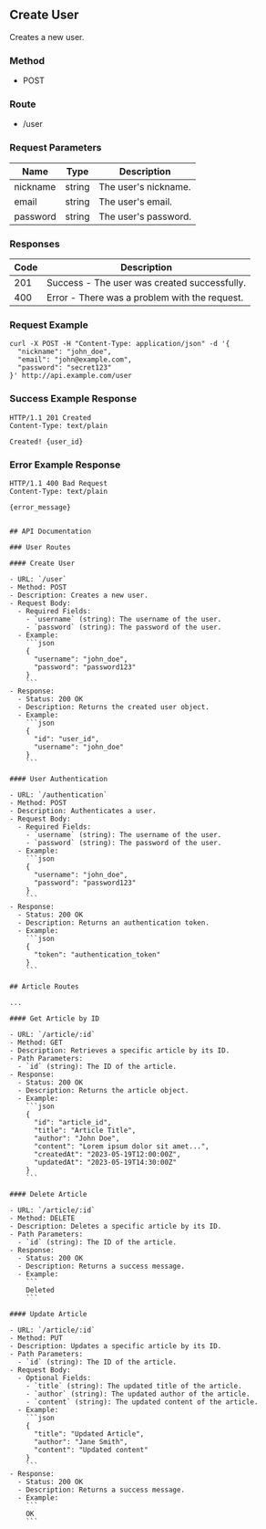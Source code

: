 ## Create User

Creates a new user.

### Method
- POST

### Route
- /user

### Request Parameters
| Name        | Type   | Description        |
|-------------|--------|------------------|
| nickname    | string | The user's nickname. |
| email       | string | The user's email. |
| password    | string | The user's password. |

### Responses
| Code | Description                 |
|--------|---------------------------|
| 201    | Success - The user was created successfully. |
| 400    | Error - There was a problem with the request. |

### Request Example
```
curl -X POST -H "Content-Type: application/json" -d '{
  "nickname": "john_doe",
  "email": "john@example.com",
  "password": "secret123"
}' http://api.example.com/user
```
### Success Example Response

```
HTTP/1.1 201 Created
Content-Type: text/plain

Created! {user_id}
```

### Error Example Response

```
HTTP/1.1 400 Bad Request
Content-Type: text/plain

{error_message}
```

```

## API Documentation

### User Routes

#### Create User

- URL: `/user`
- Method: POST
- Description: Creates a new user.
- Request Body:
  - Required Fields:
    - `username` (string): The username of the user.
    - `password` (string): The password of the user.
  - Example:
    ```json
    {
      "username": "john_doe",
      "password": "password123"
    }
    ```
- Response:
  - Status: 200 OK
  - Description: Returns the created user object.
  - Example:
    ```json
    {
      "id": "user_id",
      "username": "john_doe"
    }
    ```

#### User Authentication

- URL: `/authentication`
- Method: POST
- Description: Authenticates a user.
- Request Body:
  - Required Fields:
    - `username` (string): The username of the user.
    - `password` (string): The password of the user.
  - Example:
    ```json
    {
      "username": "john_doe",
      "password": "password123"
    }
    ```
- Response:
  - Status: 200 OK
  - Description: Returns an authentication token.
  - Example:
    ```json
    {
      "token": "authentication_token"
    }
    ```

## Article Routes

...

#### Get Article by ID

- URL: `/article/:id`
- Method: GET
- Description: Retrieves a specific article by its ID.
- Path Parameters:
  - `id` (string): The ID of the article.
- Response:
  - Status: 200 OK
  - Description: Returns the article object.
  - Example:
    ```json
    {
      "id": "article_id",
      "title": "Article Title",
      "author": "John Doe",
      "content": "Lorem ipsum dolor sit amet...",
      "createdAt": "2023-05-19T12:00:00Z",
      "updatedAt": "2023-05-19T14:30:00Z"
    }
    ```

#### Delete Article

- URL: `/article/:id`
- Method: DELETE
- Description: Deletes a specific article by its ID.
- Path Parameters:
  - `id` (string): The ID of the article.
- Response:
  - Status: 200 OK
  - Description: Returns a success message.
  - Example:
    ```
    Deleted
    ```

#### Update Article

- URL: `/article/:id`
- Method: PUT
- Description: Updates a specific article by its ID.
- Path Parameters:
  - `id` (string): The ID of the article.
- Request Body:
  - Optional Fields:
    - `title` (string): The updated title of the article.
    - `author` (string): The updated author of the article.
    - `content` (string): The updated content of the article.
  - Example:
    ```json
    {
      "title": "Updated Article",
      "author": "Jane Smith",
      "content": "Updated content"
    }
    ```
- Response:
  - Status: 200 OK
  - Description: Returns a success message.
  - Example:
    ```
    OK
    ```
